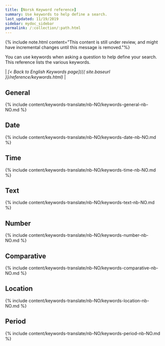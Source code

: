 ```yaml
---
title: [Norsk Keyword reference]
summary: Use keywords to help define a search.
last_updated: 11/19/2019
sidebar: mydoc_sidebar
permalink: /:collection/:path.html
---
```

{% include note.html content="This content is still under review, and might have incremental changes until this message is removed."%}

You can use keywords when asking a question to help define your search. This
reference lists the various keywords.

| _[< Back to English Keywords page]({{ site.baseurl }}/reference/keywords.html)_ |

## General

{% include content/keywords-translate/nb-NO/keywords-general-nb-NO.md %}

## Date

{% include content/keywords-translate/nb-NO/keywords-date-nb-NO.md %}

## Time

{% include content/keywords-translate/nb-NO/keywords-time-nb-NO.md %}

## Text

{% include content/keywords-translate/nb-NO/keywords-text-nb-NO.md %}

## Number

{% include content/keywords-translate/nb-NO/keywords-number-nb-NO.md %}

## Comparative

{% include content/keywords-translate/nb-NO/keywords-comparative-nb-NO.md %}

## Location

{% include content/keywords-translate/nb-NO/keywords-location-nb-NO.md %}

## Period

{% include content/keywords-translate/nb-NO/keywords-period-nb-NO.md %}

<!-- ## Help

{% include content/keywords-translate/nb-NO/keywords-help-nb-NO.md %} -->
